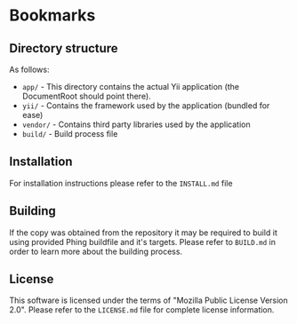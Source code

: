 # Bookmarks

## Directory structure

As follows:

* `app/` - This directory contains the actual Yii application (the DocumentRoot should point there).
* `yii/` - Contains the framework used by the application (bundled for ease)
* `vendor/` - Contains third party libraries used by the application
* `build/` - Build process file

## Installation

For installation instructions please refer to the `INSTALL.md` file

## Building

If the copy was obtained from the repository it may be required to build it using
provided Phing buildfile and it's targets. Please refer to `BUILD.md` in order
to learn more about the building process.

## License

This software is licensed under the terms of "Mozilla Public License Version 2.0".
Please refer to the `LICENSE.md` file for complete license information.
